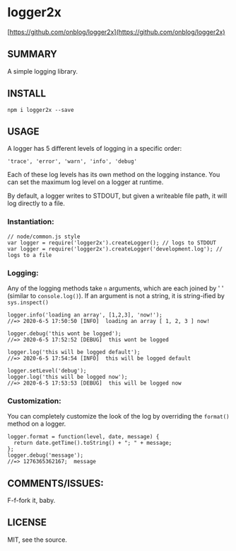 # logger2x

[https://github.com/onblog/logger2x](https://github.com/onblog/logger2x)

## SUMMARY

A simple logging library.

## INSTALL

    npm i logger2x --save

## USAGE

A logger has 5 different levels of logging in a specific order:

    'trace', 'error', 'warn', 'info', 'debug'
    
Each of these log levels has its own method on the logging instance. You can set the maximum log level on a logger at runtime. 

By default, a logger writes to STDOUT, but given a writeable file path, it will log directly to a file.

### Instantiation:

    // node/common.js style 
    var logger = require('logger2x').createLogger(); // logs to STDOUT
    var logger = require('logger2x').createLogger('development.log'); // logs to a file

### Logging:

Any of the logging methods take `n` arguments, which are each joined by ' ' (similar to `console.log()`). If an argument is not a string, it is string-ified by `sys.inspect()`

    logger.info('loading an array', [1,2,3], 'now!');
    //=> 2020-6-5 17:50:50 [INFO]  loading an array [ 1, 2, 3 ] now!
    
    logger.debug('this wont be logged');
    //=> 2020-6-5 17:52:52 [DEBUG]  this wont be logged
    
    logger.log('this will be logged default');
    //=> 2020-6-5 17:54:54 [INFO]  this will be logged default
    
    logger.setLevel('debug');
    logger.log('this will be logged now');
    //=> 2020-6-5 17:53:53 [DEBUG]  this will be logged now

### Customization:

You can completely customize the look of the log by overriding the `format()` method on a logger.

    logger.format = function(level, date, message) {
      return date.getTime().toString() + "; " + message;
    };
    logger.debug('message');
    //=> 1276365362167;  message
    
## COMMENTS/ISSUES:

F-f-fork it, baby.

## LICENSE

MIT, see the source.